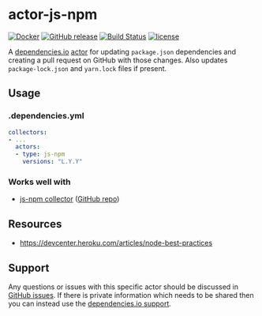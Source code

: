 # actor-js-npm
[![Docker](https://img.shields.io/badge/dockerhub-actor--js--npm-22B8EB.svg)](https://hub.docker.com/r/dependencies/actor-js-npm/)
[![GitHub release](https://img.shields.io/github/release/dependencies-io/actor-js-npm.svg)](https://github.com/dependencies-io/actor-js-npm/releases)
[![Build Status](https://travis-ci.org/dependencies-io/actor-js-npm.svg?branch=master)](https://travis-ci.org/dependencies-io/actor-js-npm)
[![license](https://img.shields.io/github/license/dependencies-io/actor-js-npm.svg)](https://github.com/dependencies-io/actor-js-npm/blob/master/LICENSE)

A [dependencies.io](https://www.dependencies.io)
[actor](https://www.dependencies.io/docs/actors/) for updating `package.json` dependencies and creating a pull request on GitHub with those changes. Also
updates `package-lock.json` and `yarn.lock` files if present.

## Usage

### .dependencies.yml

```yaml
collectors:
- ...
  actors:
  - type: js-npm
    versions: "L.Y.Y"
```

### Works well with

- [js-npm collector](https://www.dependencies.io/docs/collectors/js-npm/) ([GitHub repo](https://github.com/dependencies-io/collector-js-npm/))

## Resources

- https://devcenter.heroku.com/articles/node-best-practices

## Support

Any questions or issues with this specific actor should be discussed in [GitHub
issues](https://github.com/dependencies-io/actor-js-npm/issues). If there is
private information which needs to be shared then you can instead use the
[dependencies.io support](https://app.dependencies.io/support).
